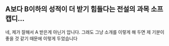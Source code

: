 ## A보다 B이하의 성적이 더 받기 힘들다는 전설의 과목 소프캡디... 
네, 제가 잘해서 A 받은게 아닌거 압니다. 그래도 그냥 소개를 이렇게 해 두면 제 기분이 좋을 것 같기 때문에 이렇게 두었습니다
